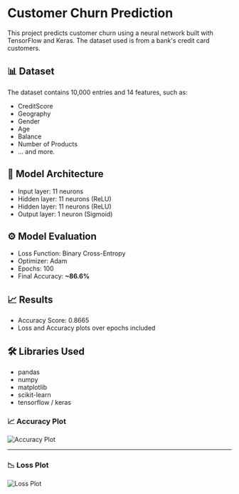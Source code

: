 # Customer Churn Prediction

This project predicts customer churn using a neural network built with TensorFlow and Keras. The dataset used is from a bank's credit card customers.

## 📊 Dataset
The dataset contains 10,000 entries and 14 features, such as:
- CreditScore
- Geography
- Gender
- Age
- Balance
- Number of Products
- ... and more.

## 🧠 Model Architecture
- Input layer: 11 neurons
- Hidden layer: 11 neurons (ReLU)
- Hidden layer: 11 neurons (ReLU)
- Output layer: 1 neuron (Sigmoid)

## ⚙️ Model Evaluation
- Loss Function: Binary Cross-Entropy
- Optimizer: Adam
- Epochs: 100
- Final Accuracy: **~86.6%**

## 📈 Results
- Accuracy Score: 0.8665
- Loss and Accuracy plots over epochs included

## 🛠️ Libraries Used
- pandas
- numpy
- matplotlib
- scikit-learn
- tensorflow / keras

### 📈 Accuracy Plot

![Accuracy Plot](Accuracy_plot.jpg)

---

### 📉 Loss Plot

![Loss Plot](Loss_curve.jpg)
